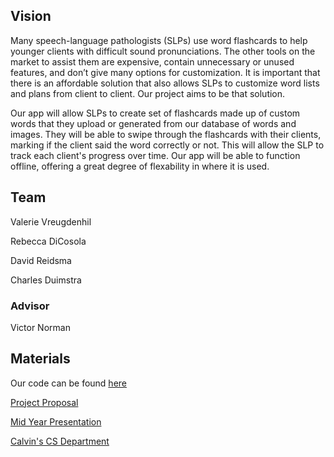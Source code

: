 ## Vision
Many speech-language pathologists (SLPs) use word flashcards to help younger clients with difficult sound pronunciations. The other tools on the market to assist them are expensive, contain unnecessary or unused features, and don’t give many options for customization. It is important that there is an affordable solution that also allows SLPs to customize word lists and plans from client to client. Our project aims to be that solution.

Our app will allow SLPs to create set of flashcards made up of custom words that they upload or generated from our database of words and images. They will be able to swipe through the flashcards with their clients, marking if the client said the word correctly or not. This will allow the SLP to track each client's progress over time. Our app will be able to function offline, offering a great degree of flexability in where it is used.
## Team
Valerie Vreugdenhil

Rebecca DiCosola

David Reidsma

Charles Duimstra
### Advisor
Victor Norman
## Materials
Our code can be found [here](https://github.com/SLP-Flashcards/Flashcards-Client)

[Project Proposal](https://docs.google.com/document/d/1cyzYqkn7H19TFNwCn8J3qhIjPLxr1mEwQSbIloImwFE)

[Mid Year Presentation](https://1drv.ms/p/s!AniMRnjjI0yLhI1SRNuB0e0HbmF9WA?e=Yb3nJ8)

[Calvin's CS Department](https://computing.calvin.edu/)
